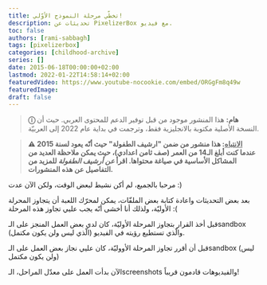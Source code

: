 ```yaml
---
title: تخطّي مرحلة النموذج الأوّلي!
description: تحديثات عن PixelizerBox مع فيديو.
toc: false
authors: [rami-sabbagh]
tags: [pixelizerbox]
categories: [childhood-archive]
series: []
date: 2015-06-18T00:00:00+02:00
lastmod: 2022-01-22T14:58:14+02:00
featuredVideo: https://www.youtube-nocookie.com/embed/ORGgFm8q49w
featuredImage:
draft: false
---
```


> **ⓘ هام:** هذا المنشور موجود من قبل توفير الدعم للمحتوى العربي. حيث أن النسخة الأصلية مكتوبة بالانجليزية فقط، وترجمت في بداية عام 2022 إلى العربيّة.

> **⚠ <u>الانتباه</u>: هذا منشور من ضمن "ارشيف الطفولة" حيث أنّه يعود لسنة 2015 عندما كنت أبلغ الـ14 من العمر (صف ثامن اعدادي)، حيث يمكن ملاحظة العديد من المشاكل الأساسية في صياغة محتواها. اقرأ _عن أرشيف الطفولة_ للمزيد من التفاصيل عن هذه المنشورات.**

مرحبا بالجميع، لم أكن نشيط لبعض الوقت، ولكن الآن عدت :)

بعد بعض التحديثات واعادة كتابة بعض الملفّات، يمكن لمحرّك اللعبة أن يتجاوز المحرلة الأوليّة،
ولذلك أنا أخشى أنّه يجب عليي تجاوز هذه المرحلة :(

قبل أخذ القرار بتجاوز المرحلة الأوليّة، كان لدي بعض العمل المنجز على الـsandbox (الّذي ليس ولن يكون مكتمل) والّذي تستطيع رؤيته في الفيديو.

قبل أن أقرر تجاوز المرحلة الأووليّة، كان عليي نجاز بعض العمل على الـsandbox (ليس ولن يكون مكتمل)

الآن بدأت العمل على معدّل المراحل، الـscreenshots والفيديوهات قادمون قريباً!
